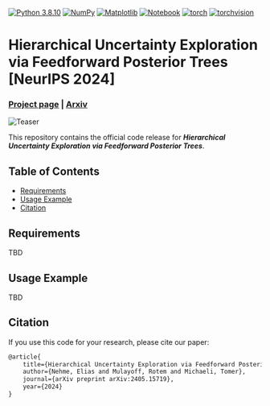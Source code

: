 [![Python 3.8.10](https://img.shields.io/badge/python-3.8.10+-blue?logo=python&logoColor=white)](https://www.python.org/downloads/release/python-3810/)
[![NumPy](https://img.shields.io/badge/numpy-1.24.2-green?logo=numpy&logoColor=white)](https://pypi.org/project/numpy/1.24.2/)
[![Matplotlib](https://img.shields.io/badge/matplotlib-3.7.0+-green?logo=plotly&logoColor=white)](https://pypi.org/project/matplotlib/3.7.0)
[![Notebook](https://img.shields.io/badge/notebook-6.5.2+-green?logo=jupyter&logoColor=white)](https://pypi.org/project/notebook/6.5.2)
[![torch](https://img.shields.io/badge/torch-2.1.2-green?logo=pytorch&logoColor=white)](https://pytorch.org/)
[![torchvision](https://img.shields.io/badge/torchaudio-0.16.2-green?logo=pytorch&logoColor=white)](https://pytorch.org/)

<!-- omit in toc -->
# Hierarchical Uncertainty Exploration via Feedforward Posterior Trees [NeurIPS 2024]

### [Project page](https://EliasNehme.github.io/PosteriorTrees) | [Arxiv](https://arxiv.org/abs/2405.15719)

![Teaser](https://github.com/EliasNehme/PosteriorTrees/blob/main/teaser_after.gif?raw=true)

This repository contains the official code release for ***Hierarchical Uncertainty Exploration via Feedforward Posterior Trees***.

<!-- omit in toc -->
## Table of Contents

- [Requirements](#requirements)
- [Usage Example](#usage-example)
- [Citation](#citation)

## Requirements

<!-- ```bash
python -m pip install -r requirements.txt
``` -->

TBD

## Usage Example

TBD

## Citation

If you use this code for your research, please cite our paper:

```latex
@article{
    title={Hierarchical Uncertainty Exploration via Feedforward Posterior Trees},
    author={Nehme, Elias and Mulayoff, Rotem and Michaeli, Tomer},
    journal={arXiv preprint arXiv:2405.15719},
    year={2024}
}
```
